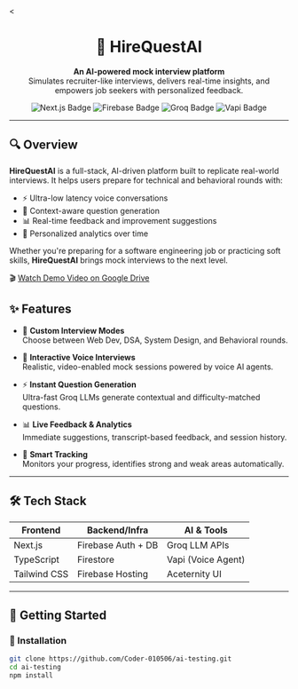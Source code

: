 <<h1 align="center">🚀 HireQuestAI</h1>

<p align="center">
  <b>An AI-powered mock interview platform</b><br/>
  Simulates recruiter-like interviews, delivers real-time insights, and empowers job seekers with personalized feedback.
</p>

<p align="center">
  <img src="https://img.shields.io/badge/Next.js-Framework-black?logo=next.js" alt="Next.js Badge"/>
  <img src="https://img.shields.io/badge/Firebase-Backend-orange?logo=firebase" alt="Firebase Badge"/>
  <img src="https://img.shields.io/badge/Groq-LLM-blueviolet" alt="Groq Badge"/>
  <img src="https://img.shields.io/badge/Vapi-Voice AI-6aa84f" alt="Vapi Badge"/>
</p>

---

## 🔍 Overview

**HireQuestAI** is a full-stack, AI-driven platform built to replicate real-world interviews. It helps users prepare for technical and behavioral rounds with:

- ⚡ Ultra-low latency voice conversations
- 🎯 Context-aware question generation
- 📊 Real-time feedback and improvement suggestions
- 🧠 Personalized analytics over time

Whether you're preparing for a software engineering job or practicing soft skills, **HireQuestAI** brings mock interviews to the next level.

🎬 [Watch Demo Video on Google Drive](https://drive.google.com/file/d/1lKv2t8h-YZhhhPezd6ZLcL8oDD_IUHr4/view?usp=drive_link)

## ✨ Features

- 🎯 **Custom Interview Modes**  
  Choose between Web Dev, DSA, System Design, and Behavioral rounds.

- 🎤 **Interactive Voice Interviews**  
  Realistic, video-enabled mock sessions powered by voice AI agents.

- ⚡ **Instant Question Generation**  
  Ultra-fast Groq LLMs generate contextual and difficulty-matched questions.

- 📊 **Live Feedback & Analytics**  
  Immediate suggestions, transcript-based feedback, and session history.

- 🧠 **Smart Tracking**  
  Monitors your progress, identifies strong and weak areas automatically.

---

## 🛠️ Tech Stack

| Frontend         | Backend/Infra         | AI & Tools           |
|------------------|------------------------|----------------------|
| Next.js          | Firebase Auth + DB     | Groq LLM APIs        |
| TypeScript       | Firestore              | Vapi (Voice Agent)   |
| Tailwind CSS     | Firebase Hosting       | Aceternity UI        |

---

## 🚀 Getting Started

### 🔧 Installation

```bash
git clone https://github.com/Coder-010506/ai-testing.git
cd ai-testing
npm install
